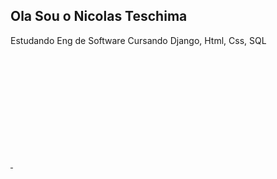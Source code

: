 ## Ola Sou o Nicolas Teschima
Estudando Eng de Software
Cursando Django, Html, Css, SQL

<div>
  <a href="https://github.com/Nil4s3">
  <img height="180em" src"https://github-readme-stats.vercel.app/api?username=nil4s3&show_icons=rue&theme=racula&include_all_commits=true&count_private=true"/>
  <img height="180em" src"https://github-readme-stats.vercel.app/api/top-langs/?username=nil4s3&layout=compact&langs_count=16&theme=dracula"/>
</div>
